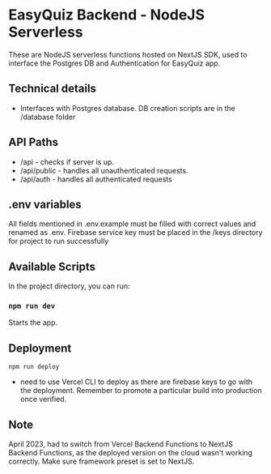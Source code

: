 # EasyQuiz Backend - NodeJS Serverless

These are NodeJS serverless functions hosted on NextJS SDK, used to interface the Postgres DB and Authentication for EasyQuiz app.

## Technical details

- Interfaces with Postgres database. DB creation scripts are in the /database folder

## API Paths

- /api - checks if server is up.
- /api/public - handles all unauthenticated requests.
- /api/auth - handles all authenticated requests

## .env variables

All fields mentioned in .env.example must be filled with correct values and renamed as .env.
Firebase service key must be placed in the /keys directory for project to run successfully

## Available Scripts

In the project directory, you can run:

### `npm run dev`

Starts the app.

## Deployment

`npm run deploy`

- need to use Vercel CLI to deploy as there are firebase keys to go with the deployment. Remember to promote a particular build into production once verified.

## Note

April 2023, had to switch from Vercel Backend Functions to NextJS Backend Functions, as the deployed version on the cloud wasn't working correctly. Make sure framework preset is set to NextJS.
